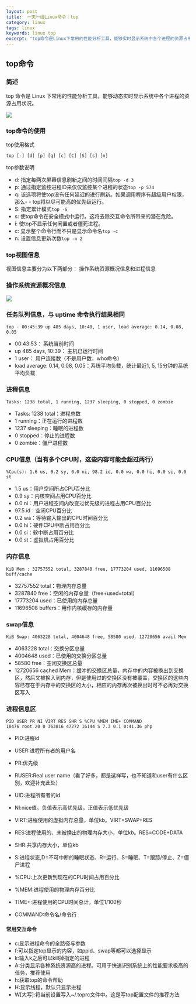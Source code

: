 ```yaml
---
layout: post
title:  一天一组Linux命令：top
category: linux 
tags: linux 
keywords: linux top
excerpt: "top命令是Linux下常用的性能分析工具，能够实时显示系统中各个进程的资源占用状况，类似于Windows的任务管理器。"
---
```


## top命令

### 简述

top 命令是 Linux 下常用的性能分析工具，能够动态实时显示系统中各个进程的资源占用状况。

![](https://static.studytime.xin/image/articles/spring-boot20191101004234.png)

### top命令的使用

top使用格式

`top [-] [d] [p] [q] [c] [C] [S] [s] [n]`

top参数说明

- d: 指定每两次屏幕信息刷新之间的时间间隔`top -d 3`
- p: 通过指定监控进程ID来仅仅监控某个进程的状态`top -p 574`
- q: 该选项将使top没有任何延迟的进行刷新。如果调用程序有超级用户权限，那么- - top将以尽可能高的优先级运行。
- S: 指定累计模式`top -S`
- s: 使top命令在安全模式中运行。这将去除交互命令所带来的潜在危险。
- i: 使top不显示任何闲置或者僵死进程。
- c: 显示整个命令行而不只是显示命令名`top -c`
- n: 设置信息更新次数`top -n 2`

### top视图信息

视图信息主要分为以下两部分： 操作系统资源概况信息和进程信息

### 操作系统资源概况信息

![](https://static.studytime.xin/image/articles/spring-boot20191101004510.png)

### 任务队列信息，与 uptime 命令执行结果相同

`top - 00:45:39 up 485 days, 10:40, 1 user, load average: 0.14, 0.08, 0.05`

- 00:43:53： 系统当前时间
- up 485 days, 10:39： 主机已运行时间
- 1 user： 用户连接数（不是用户数，who命令）
- load average: 0.14, 0.08, 0.05：系统平均负载，统计最近1, 5, 15分钟的系统平均负载

### 进程信息

`Tasks: 1238 total, 1 running, 1237 sleeping, 0 stopped, 0 zombie`

- Tasks: 1238 total：进程总数
- 1 running：正在运行的进程数
- 1237 sleeping：睡眠的进程数
- 0 stopped：停止的进程数
- 0 zombie：僵尸进程数

### CPU信息（当有多个CPU时，这些内容可能会超过两行）

`%Cpu(s): 1.6 us, 0.2 sy, 0.0 ni, 98.2 id, 0.0 wa, 0.0 hi, 0.0 si, 0.0 st`

- 1.5 us：用户空间所占CPU百分比
- 0.9 sy：内核空间占用CPU百分比
- 0.0 ni：用户进程空间内改变过优先级的进程占用CPU百分比
- 97.5 id：空闲CPU百分比
- 0.2 wa：等待输入输出的CPU时间百分比
- 0.0 hi：硬件CPU中断占用百分比
- 0.0 si：软中断占用百分比
- 0.0 st：虚拟机占用百分比

### 内存信息

`KiB Mem : 32757552 total, 3287840 free, 17773204 used, 11696508 buff/cache`

- 32757552 total：物理内存总量
- 3287840 free：空闲的内存总量（free+used=total）
- 17773204 used：已使用的内存总量
- 11696508 buffers：用作内核缓存的内存量

### swap信息

`KiB Swap: 4063228 total, 4004648 free, 58580 used. 12720656 avail Mem`

- 4063228 total：交换分区总量
- 4004648 used：已使用的交换分区总量
- 58580 free：空闲交换区总量
- 12720656 cached Mem：缓冲的交换区总量，内存中的内容被换出到交换区，然后又被换入到内存，但是使用过的交换区没有被覆盖，交换区的这些内容已存在于内存中的交换区的大小，相应的内存再次被换出时可不必再对交换区写入

### 进程信息区

```
PID USER PR NI VIRT RES SHR S %CPU %MEM IME+ COMMAND
18476 root 20 0 363816 47272 16144 S 7.3 0.1 0:41.36 php
```

- PID:进程id

- USER:进程所有者的用户名
- PR:优先级
- RUSER:Real user name（看了好多，都是这样写，也不知道和user有什么区别，欢迎补充此处）
- UID:进程所有者的id
- NI:nice值。负值表示高优先级，正值表示低优先级
- VIRT:进程使用的虚拟内存总量，单位kb。VIRT=SWAP+RES
- RES:进程使用的、未被换出的物理内存大小，单位kb。RES=CODE+DATA
- SHR:共享内存大小，单位kb
- S:进程状态,D=不可中断的睡眠状态、R=运行、S=睡眠、T=跟踪/停止、Z=僵尸进程
- %CPU:上次更新到现在的CPU时间占用百分比
- %MEM:进程使用的物理内存百分比
- TIME+:进程使用的CPU时间总计，单位1/100秒
- COMMAND:命令名/命令行

#### 常用交互命令

- c:显示进程命令的全路径与参数
- f:可以指定top显示的内容，如ppid、swap等都可以选择显示
- k:输入k之后可以kill掉指定的进程
- A:分类显示各种系统资源高的进程。可用于快速识别系统上的性能要求极高的任务，推荐使用
- h:获取top的命令帮助
- H:显示线程，默认只显示进程
- W[大写]:将当前设置写入~/.toprc文件中。这是写top配置文件的推荐方法
